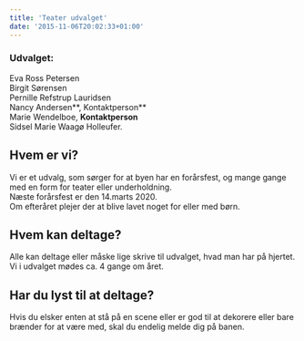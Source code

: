 ```yaml
---
title: 'Teater udvalget'
date: '2015-11-06T20:02:33+01:00'
---
```


### Udvalget:

Eva Ross Petersen  
Birgit Sørensen  
Pernille Refstrup Lauridsen  
Nancy Andersen**, Kontaktperson**  
Marie Wendelboe, **Kontaktperson**  
Sidsel Marie Waagø Holleufer.

## **Hvem er vi?**

Vi er et udvalg, som sørger for at byen har en forårsfest, og mange gange med en form for teater eller underholdning.  
Næste forårsfest er den 14.marts 2020.  
Om efteråret plejer der at blive lavet noget for eller med børn.

## **Hvem kan deltage**?

Alle kan deltage eller måske lige skrive til udvalget, hvad man har på hjertet.  
Vi i udvalget mødes ca. 4 gange om året.

## **Har du lyst til at deltage?**

Hvis du elsker enten at stå på en scene eller er god til at dekorere eller bare brænder for at være med, skal du endelig melde dig på banen.